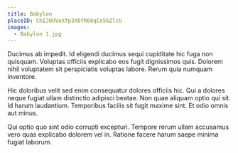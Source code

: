 ```yaml
---
title: Babylon
placeID: ChIJOUVeXfp3X0YR66qCn5bZlcU
images:
  - Babylon 1.jpg
---
```


Ducimus ab impedit. Id eligendi ducimus sequi cupiditate hic fuga non quisquam. Voluptas officiis explicabo eos fugit dignissimos quis. Dolorem nihil voluptatem sit perspiciatis voluptas labore. Rerum quia numquam inventore.

Hic doloribus velit sed enim consequatur dolores officiis hic. Qui a dolores neque fugiat ullam distinctio adipisci beatae. Non quae aliquam optio qui sit. Id harum laudantium. Temporibus facilis sit fugit maxime sint. Et odio omnis aut minus.

Qui optio quo sint odio corrupti excepturi. Tempore rerum ullam accusamus vero quas explicabo dolorem vel in. Ratione facere harum saepe minima fugiat laborum.
